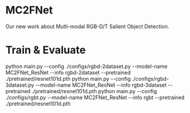 # MC2FNet
Our new work about Multi-modal RGB-D/T Salient Object Detection.
# Train & Evaluate
python main.py --config ./configs/rgbd-2dataset.py --model-name MC2FNet_ResNet --info rgbd-2dataset --pretrained ./pretrained/resnet101d.pth
python main.py --config ./configs/rgbd-3dataset.py --model-name MC2FNet_ResNet --info rgbd-3dataset --pretrained ./pretrained/resnet101d.pth
python main.py --config ./configs/rgbt.py --model-name MC2FNet_ResNet --info rgbt --pretrained ./pretrained/resnet101d.pth

